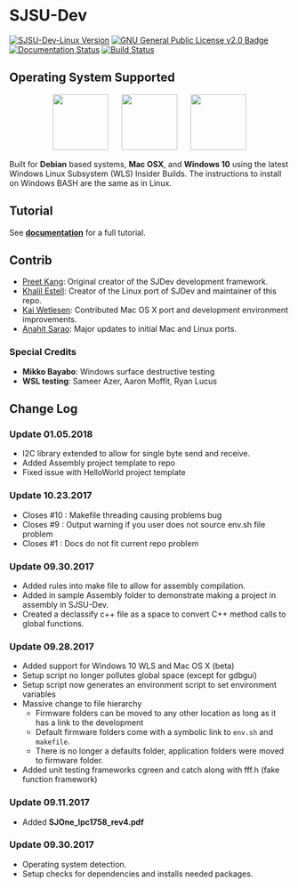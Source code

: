 # SJSU-Dev

[![SJSU-Dev-Linux Version](https://img.shields.io/badge/version-1.0.0-blue.svg)](https://github.com/kammce/SJSU-DEV-Linux)
[![GNU General Public License v2.0 Badge](https://img.shields.io/badge/license-GNUv2.0-blue.svg)](https://github.com/kammce/SJSU-Dev)
[![Documentation Status](https://readthedocs.org/projects/sjsu-dev/badge/?version=latest)](http://sjsu-dev.readthedocs.io/en/latest)
[![Build Status](https://travis-ci.org/kammce/SJSU-Dev.svg?branch=master)](https://travis-ci.org/kammce/SJSU-Dev)

## Operating System Supported

<p align="center">
<img src="http://design.ubuntu.com/wp-content/uploads/ubuntu-logo32.png" height="100px"/>
&nbsp;&nbsp;&nbsp;&nbsp;
<img src="http://cdn.osxdaily.com/wp-content/uploads/2010/10/giant-apple-logo-bw.png" height="100px" />
&nbsp;&nbsp;&nbsp;&nbsp;
<img src="https://cdn.worldvectorlogo.com/logos/microsoft-windows-22.svg" height="100px" />
</p>

Built for **Debian** based systems, **Mac OSX**, and **Windows 10** using the latest Windows Linux Subsystem (WLS) Insider Builds. The instructions to install on Windows BASH are the same as in Linux.

## Tutorial

See **[documentation](http://sjsu-dev.readthedocs.io/en/latest/?badge=latest)** for a full tutorial.

## Contrib
* [Preet Kang](http://www.socialledge.com/sjsu/index.php?title=Main_Page): Original creator of the SJDev development framework.
* [Khalil Estell](http://kammce.io): Creator of the Linux port of SJDev and maintainer of this repo.
* [Kai Wetlesen](https://github.com/kaiwetlesen): Contributed Mac OS X port and development environment improvements.
* [Anahit Sarao](https://github.com/s3nu): Major updates to initial Mac and Linux ports.

### Special Credits
* **Mikko Bayabo**: Windows surface destructive testing
* **WSL testing**: Sameer Azer, Aaron Moffit, Ryan Lucus

## Change Log

### Update 01.05.2018

* I2C library extended to allow for single byte send and receive.
* Added Assembly project template to repo
* Fixed issue with HelloWorld project template

### Update 10.23.2017

* Closes #10 : Makefile threading causing problems bug
* Closes #9 : Output warning if you user does not source env.sh file problem
* Closes #1 : Docs do not fit current repo problem

### Update 09.30.2017
* Added rules into make file to allow for assembly compilation.
* Added in sample Assembly folder to demonstrate making a project in assembly in SJSU-Dev.
* Created a declassify c++ file as a space to convert C++ method calls to global functions.

### Update 09.28.2017

* Added support for Windows 10 WLS and Mac OS X (beta)
* Setup script no longer pollutes global space (except for gdbgui)
* Setup script now generates an environment script to set environment variables
* Massive change to file hierarchy
	* Firmware folders can be moved to any other location as long as it has a link to the development
	* Default firmware folders come with a symbolic link to `env.sh` and `makefile`.
	* There is no longer a defaults folder, application folders were moved to firmware folder.
* Added unit testing frameworks cgreen and catch along with fff.h (fake function framework)

### Update 09.11.2017

* Added **SJOne_lpc1758_rev4.pdf**

### Update 09.30.2017

* Operating system detection.
* Setup checks for dependencies and installs needed packages.


<!--

apt-get install python-sphinx
pip install sphinx

sudo pip install breathe
sudo apt-get install doxygen

https://github.com/Velron/doxygen-bootstrapped

-->
